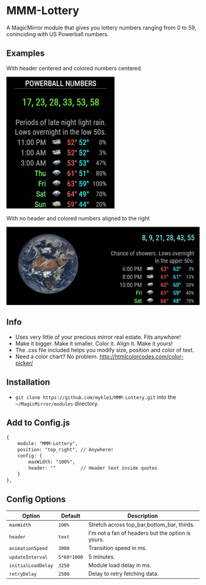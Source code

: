 # MMM-Lottery
A MagicMirror module that gives you lottery numbers ranging from 0 to 59, coninciding with US Powerball numbers. 

## Examples

With header centered and colored numbers centered

![](lottery1.JPG)

With no header and colored numbers aligned to the right

![](lottery2.JPG)


## Info

* Uses very little of your precious mirror real estate. Fits anywhere!
* Make it bigger. Make it smaller. Color it. Align it. Make it yours!
* The .css file included helps you modify size, position and color of text.
* Need a color chart? No problem. http://htmlcolorcodes.com/color-picker/

## Installation

* `git clone https://github.com/mykle1/MMM-Lottery.git` into the `~/MagicMirror/modules` directory.

## Add to Config.js

    {
        module: "MMM-Lottery",
        position: "top_right", // Anywhere!
        config: {
            maxWidth: "100%",    
            header: ""         // Header text inside quotes
        }
    },

## Config Options

| **Option** | **Default** | **Description** |
| --- | --- | --- |
| `maxWidth` | `100%` | Stretch across top_bar,bottom_bar, thirds. |
| `header` | `text` | I'm not a fan of headers but the option is yours. |
| `animationSpeed` | `3000` | Transition speed in ms. |
| `updateInterval` | `5*60*1000` | 5 minutes. |
| `initialLoadDelay` | `3250` | Module load delay in ms. |
| `retryDelay` | `2500`  |Delay to retry fetching data. |